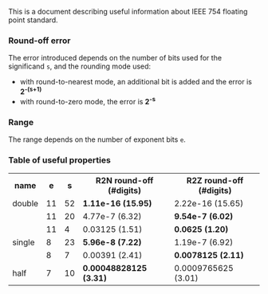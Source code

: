This is a document describing useful information about IEEE 754 floating point standard.

### Round-off error

The error introduced depends on the number of bits used for the significand `s`, and the rounding mode used:

- with round-to-nearest mode, an additional bit is added and the error is **2<sup>-(s+1)</sup>**
- with round-to-zero mode, the error is **2<sup>-s</sup>**

### Range

The range depends on the number of exponent bits `e`.


### Table of useful properties

<table>
  <tr><th>name<th>e<th>s<th>R2N round-off (#digits)<th>R2Z round-off (#digits)
  <tr><td>double<td>11<td>52<td><strong>1.11e-16 (15.95)</strong><td>2.22e-16 (15.65)
  <tr><td><td>11<td>20<td>4.77e-7 (6.32)<td><strong>9.54e-7 (6.02)</strong>
  <tr><td><td>11<td>4<td>0.03125 (1.51)<td><strong>0.0625 (1.20)</strong>
  <tr><td>single<td>8<td>23<td><strong>5.96e-8 (7.22)</strong><td>1.19e-7 (6.92)
  <tr><td><td>8<td>7<td>0.00391 (2.41)<td><strong>0.0078125 (2.11)</strong>
  <tr><td>half<td>7<td>10<td><strong>0.00048828125 (3.31)</strong><td>0.0009765625 (3.01)
</table>
